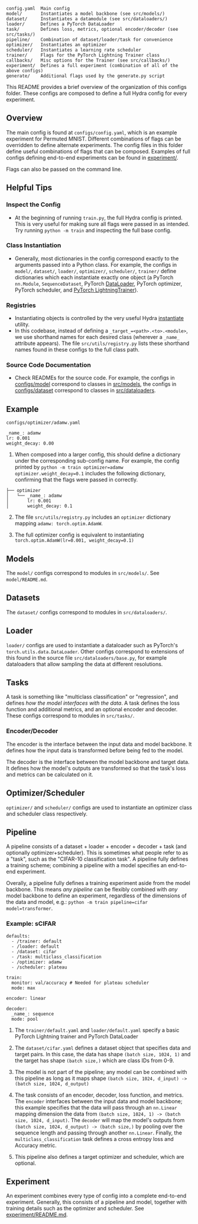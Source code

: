 
```
config.yaml  Main config
model/       Instantiates a model backbone (see src/models/)
dataset/     Instantiates a datamodule (see src/dataloaders/)
loader/      Defines a PyTorch DataLoader
task/        Defines loss, metrics, optional encoder/decoder (see src/tasks/)
pipeline/    Combination of dataset/loader/task for convenience
optimizer/   Instantiates an optimizer
scheduler/   Instantiates a learning rate scheduler
trainer/     Flags for the PyTorch Lightning Trainer class
callbacks/   Misc options for the Trainer (see src/callbacks/)
experiment/  Defines a full experiment (combination of all of the above configs)
generate/    Additional flags used by the generate.py script
```

This README provides a brief overview of the organization of this configs folder. These configs are composed to define a full Hydra config for every experiment.

## Overview
The main config is found at `configs/config.yaml`, which is an example experiment for Permuted MNIST. Different combinations of flags can be overridden to define alternate experiments. The config files in this folder define useful combinations of flags that can be composed. Examples of full configs defining end-to-end experiments can be found in [experiment/](experiment/).

Flags can also be passed on the command line.

<!--
The end-to-end training pipeline can broken down into the following rough groups, where group XX is found under `configs/XX/`:
```
model: the sequence-to-sequence model backbone (e.g. a src.models.sequence.SequenceModel)
dataset: the raw dataset (data/target pairs) (e.g. a pytorch Dataset)
loader: how the data is loaded (e.g. a pytorch DataLoader)
encoder: defines a Module that interfaces between data and model backbone
decoder: defines a Module that interfaces between model backbone and targets
task: specifies loss and metrics
```
Default combinations of dataset+loader+encoder+decoder+task are further consolidated into groups called `pipelines`.
-->

## Helpful Tips

### Inspect the Config
- At the beginning of running `train.py`, the full Hydra config is printed. This is very useful for making sure all flags were passed in as intended. Try running `python -m train` and inspecting the full base config.

### Class Instantiation
- Generally, most dictionaries in the config correspond exactly to the arguments passed into a Python class. For example, the configs in `model/`, `dataset/`, `loader/`, `optimizer/`, `scheduler/`, `trainer/` define dictionaries which each instantiate exactly one object (a PyTorch `nn.Module`, `SequenceDataset`, PyTorch [DataLoader](https://pytorch.org/tutorials/beginner/basics/data_tutorial.html), PyTorch optimizer, PyTorch scheduler, and [PyTorch LightningTrainer](https://pytorch-lightning.readthedocs.io/en/stable/common/trainer.html)).

### Registries
- Instantiating objects is controlled by the very useful Hydra [instantiate](https://hydra.cc/docs/advanced/instantiate_objects/overview/) utility.
- In this codebase, instead of defining a `_target_=<path>.<to>.<module>`, we use shorthand names for each desired class (wherever a `_name_` attribute appears). The file `src/utils/registry.py` lists these shorthand names found in these configs to the full class path.

### Source Code Documentation
- Check READMEs for the source code. For example, the configs in [configs/model](model) correspond to classes in [src/models](../src/models), the configs in [configs/dataset](dataset) correspond to classes in [src/dataloaders](../src/dataloaders).

<!--
It is recommended to read the overview in `src/README.md` to fully understand how models, datasets, tasks, and pipelines are put together.
-->


## Example
```
configs/optimizer/adamw.yaml

_name_: adamw
lr: 0.001
weight_decay: 0.00
```

1. When composed into a larger config, this should define a dictionary under the corresponding sub-config name. For example, the config printed by `python -m train optimizer=adamw optimizer.weight_decay=0.1` includes the following dictionary, confirming that the flags were passed in correctly.
```
├── optimizer
│   └── _name_: adamw
│       lr: 0.001
│       weight_decay: 0.1
```

2. The file `src/utils/registry.py` includes an `optimizer` dictionary mapping `adamw: torch.optim.AdamW`.

3. The full optimizer config is equivalent to instantiating `torch.optim.AdamW(lr=0.001, weight_decay=0.1)`

## Models

The `model/` configs correspond to modules in `src/models/`.
See `model/README.md`.

## Datasets

The `dataset/` configs correspond to modules in `src/dataloaders/`.

## Loader

`loader/` configs are used to instantiate a dataloader such as PyTorch's `torch.utils.data.DataLoader`.
Other configs correspond to extensions of this found in the source file `src/dataloaders/base.py`, for example dataloaders that allow sampling the data at different resolutions.

## Tasks

A task is something like "multiclass classification" or "regression", and defines *how the model interfaces with the data*.
A task defines the loss function and additional metrics, and an optional encoder and decoder.
These configs correspond to modules in `src/tasks/`.

### Encoder/Decoder

The encoder is the interface between the input data and model backbone. It defines how the input data is transformed before being fed to the model.

The decoder is the interface between the model backbone and target data. It defines how the model's outputs are transformed so that the task's loss and metrics can be calculated on it.


## Optimizer/Scheduler

`optimizer/` and `scheduler/` configs are used to instantiate an optimizer class and scheduler class respectively.


## Pipeline
A pipeline consists of a dataset + loader + encoder + decoder + task (and optionally optimizer+scheduler).
This is sometimes what people refer to as a "task", such as the "CIFAR-10 classification task".
A pipeline fully defines a training scheme; combining a pipeline with a model specifies an end-to-end experiment.

Overally, a pipeline fully defines a training experiment aside from the model backbone. This means *any pipeline* can be flexibly combined with *any* model backbone to define an experiment, regardless of the dimensions of the data and model, e.g.: `python -m train pipeline=cifar model=transformer`.

### Example: sCIFAR

```
defaults:
  - /trainer: default
  - /loader: default
  - /dataset: cifar
  - /task: multiclass_classification
  - /optimizer: adamw
  - /scheduler: plateau

train:
  monitor: val/accuracy # Needed for plateau scheduler
  mode: max

encoder: linear

decoder:
  _name_: sequence
  mode: pool
```

1. The `trainer/default.yaml` and `loader/default.yaml` specify a basic PyTorch Lightning trainer and PyTorch DataLoader

2. The `dataset/cifar.yaml` defines a dataset object that specifies data and target pairs. In this case, the data has shape `(batch size, 1024, 1)` and the target has shape `(batch size,)` which are class IDs from 0-9.

3. The model is not part of the pipeline; any model can be combined with this pipeline as long as it maps shape `(batch size, 1024, d_input) -> (batch size, 1024, d_output)`

4. The task consists of an encoder, decoder, loss function, and metrics. The `encoder` interfaces between the input data and model backbone; this example specifies that the data will pass through an `nn.Linear` mapping dimension the data from `(batch size, 1024, 1) -> (batch size, 1024, d_input)`. The `decoder` will map the model's outputs from `(batch size, 1024, d_output) -> (batch size,)` by pooling over the sequence length and passing through another `nn.Linear`. Finally, the `multiclass_classification` task defines a cross entropy loss and Accuracy metric.

5. This pipeline also defines a target optimizer and scheduler, which are optional.


## Experiment

An experiment combines every type of config into a complete end-to-end experiment.
Generally, this consists of a pipeline and model, together with training details such as the optimizer and scheduler.
See [experiment/README.md](experiment/).
